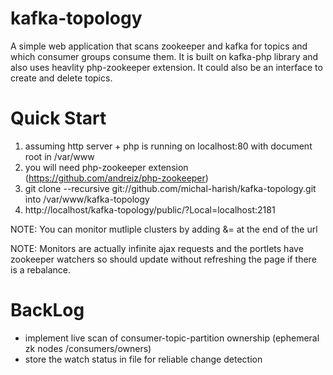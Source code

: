 kafka-topology
==============

A simple web application that scans zookeeper and kafka for topics and which consumer groups consume them. 
It is built on kafka-php library and also uses heavlity php-zookeeper extension.
It could also be an interface to create and delete topics.

Quick Start
===========
1. assuming http server + php is running on localhost:80 with document root in /var/www 
2. you will need php-zookeeper extension (https://github.com/andreiz/php-zookeeper)
3. git clone --recursive git://github.com/michal-harish/kafka-topology.git into /var/www/kafka-topology
4. http://localhost/kafka-topology/public/?Local=localhost:2181

NOTE: You can monitor mutliple clusters by adding &<name>=<zk-connect-string> at the end of the url

NOTE: Monitors are actually infinite ajax requests and the portlets have zookeeper watchers so
should update without refreshing the page if there is a rebalance.  

BackLog
=======
- implement live scan of consumer-topic-partition ownership (ephemeral zk nodes /consumers/owners)
- store the watch status in file for reliable change detection 
